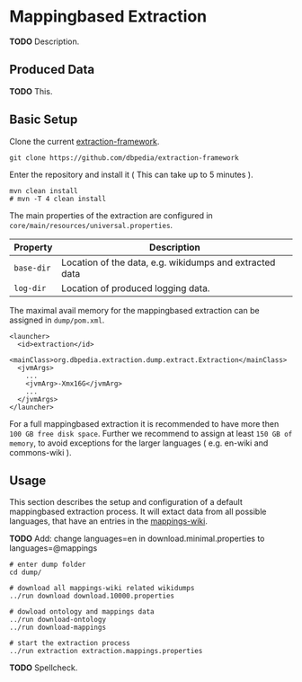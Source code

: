 # Mappingbased Extraction

**TODO** Description.

## Produced Data

**TODO** This.

## Basic Setup

Clone the current [extraction-framework](https://github.com/dbpedia/extraction-framework).
```
git clone https://github.com/dbpedia/extraction-framework
```

Enter the repository and install it ( This can take up to 5 minutes ).
```
mvn clean install
# mvn -T 4 clean install
```

The main properties of the extraction are configured in `core/main/resources/universal.properties`.

Property  |  Description
--|--
`base-dir` |  Location of the data, e.g. wikidumps and extracted data
`log-dir`  |  Location of produced logging data.

The maximal avail memory for the mappingbased extraction can be assigned in `dump/pom.xml`.
```
<launcher>
  <id>extraction</id>
  <mainClass>org.dbpedia.extraction.dump.extract.Extraction</mainClass>
  <jvmArgs>
    ...
    <jvmArg>-Xmx16G</jvmArg>
    ...
  </jvmArgs>
</launcher>
```

For a full mappingbased extraction it is recommended to have more then `100 GB free disk space`.
Further we recommend to assign at least `150 GB of memory`, to avoid exceptions for the larger languages ( e.g. en-wiki and commons-wiki ).

## Usage

This section describes the setup and configuration of a default mappingbased extraction process.
It will extact data from all possible languages, that have an entries in the [mappings-wiki](http://mappings.dbpedia.org/).

**TODO** Add: change languages=en in download.minimal.properties to languages=@mappings
```
# enter dump folder
cd dump/

# download all mappings-wiki related wikidumps
../run download download.10000.properties

# dowload ontology and mappings data
../run download-ontology
../run download-mappings

# start the extraction process
../run extraction extraction.mappings.properties
```

**TODO** Spellcheck.
